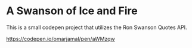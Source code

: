 # A Swanson of Ice and Fire 

This is a small codepen project that utilizes the Ron Swanson Quotes API.

https://codepen.io/omarjamal/pen/aWMzqw
